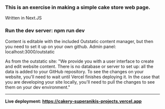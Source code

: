 ### This is an exercise in making a simple cake store web page.

Written in Next.JS

### Run the dev server: npm run dev

Content is editable with the included Outstatic content manager, but then you need to set it up on your own github.
Admin panel: localhost:3000/outstatic 

As from the outstatic site:
"We provide you with a user interface to create and edit website content. There is no database or server to set up: all the data is added to your GitHub repository.
To see the changes on your website, you'll need to wait until Vercel finishes deploying it. In the case that you are developing your site locally, you'll need to pull the changes to see them on your dev environment."

---

**Live deployment: https://cakery-superanikis-projects.vercel.app**
